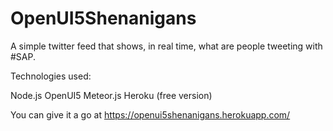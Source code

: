 # OpenUI5Shenanigans

A simple twitter feed that shows, in real time, what are people tweeting with #SAP.

Technologies used:

Node.js
OpenUI5
Meteor.js
Heroku (free version)

You can give it a go at https://openui5shenanigans.herokuapp.com/

